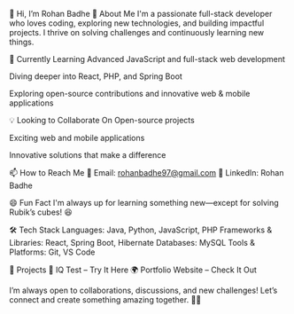 👋 Hi, I’m Rohan Badhe
🚀 About Me
I'm a passionate full-stack developer who loves coding, exploring new technologies, and building impactful projects. I thrive on solving challenges and continuously learning new things.

🌱 Currently Learning
Advanced JavaScript and full-stack web development

Diving deeper into React, PHP, and Spring Boot

Exploring open-source contributions and innovative web & mobile applications

💡 Looking to Collaborate On
Open-source projects

Exciting web and mobile applications

Innovative solutions that make a difference

📫 How to Reach Me
📧 Email: rohanbadhe97@gmail.com
💼 LinkedIn: Rohan Badhe

😄 Fun Fact
I'm always up for learning something new—except for solving Rubik’s cubes! 😆

🛠 Tech Stack
Languages: Java, Python, JavaScript, PHP
Frameworks & Libraries: React, Spring Boot, Hibernate
Databases: MySQL
Tools & Platforms: Git, VS Code

🌟 Projects
🚀 IQ Test – Try It Here
🌍 Portfolio Website – Check It Out

I’m always open to collaborations, discussions, and new challenges! Let’s connect and create something amazing together. 🚀✨

